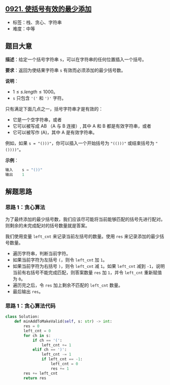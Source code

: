 ## [0921. 使括号有效的最少添加](https://leetcode.cn/problems/minimum-add-to-make-parentheses-valid/)

- 标签：栈、贪心、字符串
- 难度：中等

## 题目大意

**描述**：给定一个括号字符串 `s`，可以在字符串的任何位置插入一个括号。

**要求**：返回为使结果字符串 `s` 有效而必须添加的最少括号数。

**说明**：

- $1 \le s.length \le 1000$。
- `s` 只包含 `'('` 和 `')'` 字符。

只有满足下面几点之一，括号字符串才是有效的：

- 它是一个空字符串，或者
- 它可以被写成 AB （A 与 B 连接）, 其中 A 和 B 都是有效字符串，或者
- 它可以被写作 (A)，其中 A 是有效字符串。

例如，如果 `s = "()))"`，你可以插入一个开始括号为 `"(()))"` 或结束括号为 `"())))"`。

**示例**：

```Python
输入    s = "())"
输出    1
```

## 解题思路

### 思路 1：贪心算法

为了最终添加的最少括号数，我们应该尽可能将当前能够匹配的括号先进行配对。则剩余的未完成配对的括号数量就是答案。

我们使用变量 `left_cnt` 来记录当前左括号的数量。使用 `res` 来记录添加的最少括号数量。

- 遍历字符串，判断当前字符。
- 如果当前字符为左括号 `(`，则令 `left_cnt` 加 `1`。
- 如果当前字符为右括号 `)`，则令 `left_cnt` 减 `1`。如果 `left_cnt` 减到 `-1`，说明当前有右括号不能完成匹配，则答案数量 `res` 加 `1`，并令 `left_cnt` 重新赋值为 `0`。
- 遍历完之后，令 `res` 加上剩余不匹配的 `left_cnt` 数量。
- 最后输出 `res`。

### 思路 1：贪心算法代码

```Python
class Solution:
    def minAddToMakeValid(self, s: str) -> int:
        res = 0
        left_cnt = 0
        for ch in s:
            if ch == '(':
                left_cnt += 1
            elif ch == ')':
                left_cnt -= 1
                if left_cnt == -1:
                    left_cnt = 0
                    res += 1
        res += left_cnt
        return res
```
